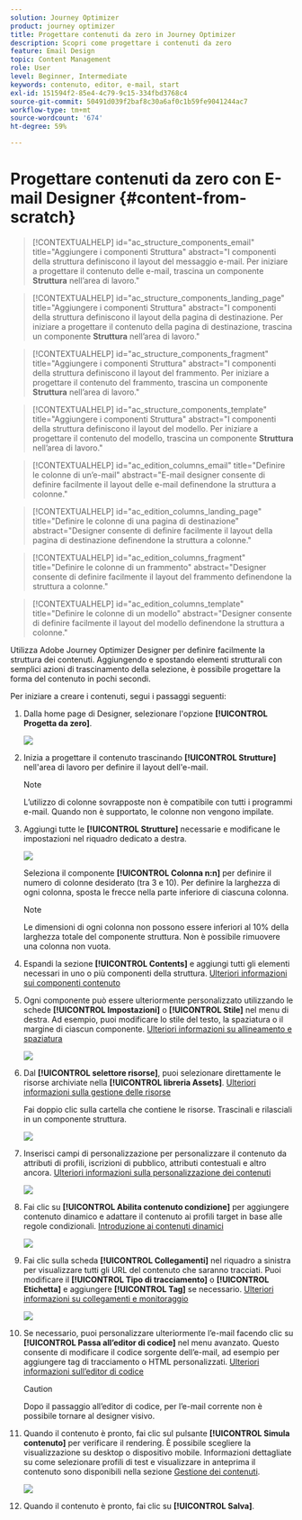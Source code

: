 ```yaml
---
solution: Journey Optimizer
product: journey optimizer
title: Progettare contenuti da zero in Journey Optimizer
description: Scopri come progettare i contenuti da zero
feature: Email Design
topic: Content Management
role: User
level: Beginner, Intermediate
keywords: contenuto, editor, e-mail, start
exl-id: 151594f2-85e4-4c79-9c15-334fbd3768c4
source-git-commit: 50491d039f2baf8c30a6af0c1b59fe9041244ac7
workflow-type: tm+mt
source-wordcount: '674'
ht-degree: 59%

---
```


# Progettare contenuti da zero con E-mail Designer {#content-from-scratch}

>[!CONTEXTUALHELP]
>id="ac_structure_components_email"
>title="Aggiungere i componenti Struttura"
>abstract="I componenti della struttura definiscono il layout del messaggio e-mail. Per iniziare a progettare il contenuto delle e-mail, trascina un componente **Struttura** nell’area di lavoro."

>[!CONTEXTUALHELP]
>id="ac_structure_components_landing_page"
>title="Aggiungere i componenti Struttura"
>abstract="I componenti della struttura definiscono il layout della pagina di destinazione. Per iniziare a progettare il contenuto della pagina di destinazione, trascina un componente **Struttura** nell’area di lavoro."

>[!CONTEXTUALHELP]
>id="ac_structure_components_fragment"
>title="Aggiungere i componenti Struttura"
>abstract="I componenti della struttura definiscono il layout del frammento. Per iniziare a progettare il contenuto del frammento, trascina un componente **Struttura** nell’area di lavoro."

>[!CONTEXTUALHELP]
>id="ac_structure_components_template"
>title="Aggiungere i componenti Struttura"
>abstract="I componenti della struttura definiscono il layout del modello. Per iniziare a progettare il contenuto del modello, trascina un componente **Struttura** nell’area di lavoro."


>[!CONTEXTUALHELP]
>id="ac_edition_columns_email"
>title="Definire le colonne di un’e-mail"
>abstract="E-mail designer consente di definire facilmente il layout delle e-mail definendone la struttura a colonne."

>[!CONTEXTUALHELP]
>id="ac_edition_columns_landing_page"
>title="Definire le colonne di una pagina di destinazione"
>abstract="Designer consente di definire facilmente il layout della pagina di destinazione definendone la struttura a colonne."

>[!CONTEXTUALHELP]
>id="ac_edition_columns_fragment"
>title="Definire le colonne di un frammento"
>abstract="Designer consente di definire facilmente il layout del frammento definendone la struttura a colonne."

>[!CONTEXTUALHELP]
>id="ac_edition_columns_template"
>title="Definire le colonne di un modello"
>abstract="Designer consente di definire facilmente il layout del modello definendone la struttura a colonne."


Utilizza Adobe Journey Optimizer Designer per definire facilmente la struttura dei contenuti. Aggiungendo e spostando elementi strutturali con semplici azioni di trascinamento della selezione, è possibile progettare la forma del contenuto in pochi secondi.

Per iniziare a creare i contenuti, segui i passaggi seguenti:

1. Dalla home page di Designer, selezionare l&#39;opzione **[!UICONTROL Progetta da zero]**.

   ![](assets/email_designer.png)

1. Inizia a progettare il contenuto trascinando **[!UICONTROL Strutture]** nell&#39;area di lavoro per definire il layout dell&#39;e-mail.

   >[!NOTE]
   >
   >L’utilizzo di colonne sovrapposte non è compatibile con tutti i programmi e-mail. Quando non è supportato, le colonne non vengono impilate.

   <!--Once placed in the email, you cannot move nor remove your components unless there is already a content component or a fragment placed inside. This is not true in AJO - TBC?-->

1. Aggiungi tutte le **[!UICONTROL Strutture]** necessarie e modificane le impostazioni nel riquadro dedicato a destra.

   ![](assets/email_designer_structure_components.png)

   Seleziona il componente **[!UICONTROL Colonna n:n]** per definire il numero di colonne desiderato (tra 3 e 10). Per definire la larghezza di ogni colonna, sposta le frecce nella parte inferiore di ciascuna colonna.

   >[!NOTE]
   >
   >Le dimensioni di ogni colonna non possono essere inferiori al 10% della larghezza totale del componente struttura. Non è possibile rimuovere una colonna non vuota.

1. Espandi la sezione **[!UICONTROL Contents]** e aggiungi tutti gli elementi necessari in uno o più componenti della struttura. [Ulteriori informazioni sui componenti contenuto](content-components.md)

1. Ogni componente può essere ulteriormente personalizzato utilizzando le schede **[!UICONTROL Impostazioni]** o **[!UICONTROL Stile]** nel menu di destra. Ad esempio, puoi modificare lo stile del testo, la spaziatura o il margine di ciascun componente. [Ulteriori informazioni su allineamento e spaziatura](alignment-and-padding.md)

   ![](assets/email_designer_structure_component.png)

1. Dal **[!UICONTROL selettore risorse]**, puoi selezionare direttamente le risorse archiviate nella **[!UICONTROL libreria Assets]**. [Ulteriori informazioni sulla gestione delle risorse](../integrations/assets.md)

   Fai doppio clic sulla cartella che contiene le risorse. Trascinali e rilasciali in un componente struttura.

   ![](assets/email_designer_asset_picker.png)

1. Inserisci campi di personalizzazione per personalizzare il contenuto da attributi di profili, iscrizioni di pubblico, attributi contestuali e altro ancora. [Ulteriori informazioni sulla personalizzazione dei contenuti](../personalization/personalize.md)

   ![](assets/email_designer_personalization.png)

1. Fai clic su **[!UICONTROL Abilita contenuto condizione]** per aggiungere contenuto dinamico e adattare il contenuto ai profili target in base alle regole condizionali. [Introduzione ai contenuti dinamici](../personalization/get-started-dynamic-content.md)

   ![](assets/email_designer_dynamic-content.png)

1. Fai clic sulla scheda **[!UICONTROL Collegamenti]** nel riquadro a sinistra per visualizzare tutti gli URL del contenuto che saranno tracciati. Puoi modificare il **[!UICONTROL Tipo di tracciamento]** o **[!UICONTROL Etichetta]** e aggiungere **[!UICONTROL Tag]** se necessario. [Ulteriori informazioni su collegamenti e monitoraggio](message-tracking.md)

   ![](assets/email_designer_links.png)

1. Se necessario, puoi personalizzare ulteriormente l’e-mail facendo clic su **[!UICONTROL Passa all’editor di codice]** nel menu avanzato. Questo consente di modificare il codice sorgente dell’e-mail, ad esempio per aggiungere tag di tracciamento o HTML personalizzati. [Ulteriori informazioni sull’editor di codice](code-content.md)

   >[!CAUTION]
   >
   >Dopo il passaggio all’editor di codice, per l’e-mail corrente non è possibile tornare al designer visivo.

1. Quando il contenuto è pronto, fai clic sul pulsante **[!UICONTROL Simula contenuto]** per verificare il rendering. È possibile scegliere la visualizzazione su desktop o dispositivo mobile. Informazioni dettagliate su come selezionare profili di test e visualizzare in anteprima il contenuto sono disponibili nella sezione [Gestione dei contenuti](../content-management/preview-test.md).

   ![](assets/email_designer_simulate_content.png)

1. Quando il contenuto è pronto, fai clic su **[!UICONTROL Salva]**.
